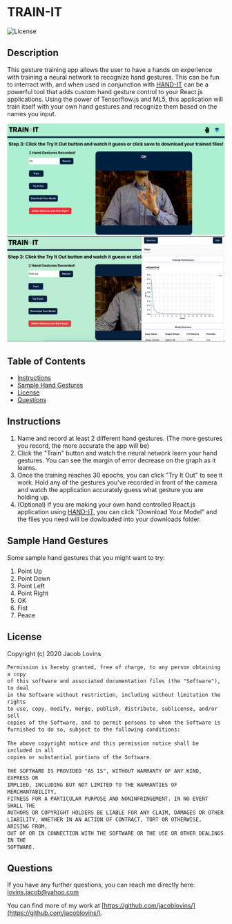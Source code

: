 # TRAIN-IT
      
    
![License](https://img.shields.io/badge/License-MIT-blue.svg)

## Description

This gesture training app allows the user to have a hands on experience with training a neural network to recognize hand gestures. This can be fun to interract with, and when used in conjunction with [HAND-IT](https://www.npmjs.com/package/hand-it) can be a powerful tool that adds custom hand gesture control to your React.js applications.  Using the power of Tensorflow.js and ML5, this application will train itself with your own hand gestures and recognize them based on the names you input.


​![HAND-IT](./images/classify.png)
​![HAND-IT](./images/training.png)



## Table of Contents

* [Instructions](#instructions)
* [Sample Hand Gestures](#sample-hand-gestures)
* [License](#license)
* [Questions](#questions)




## Instructions

1. Name and record at least 2 different hand gestures. (The more gestures you record, the more accurate the app will be)
2. Click the "Train" button and watch the neural network learn your hand gestures. You can see the margin of error decrease on the graph as it learns.
3. Once the training reaches 30 epochs, you can click "Try It Out" to see it work. Hold any of the gestures you've recorded in front of the camera and watch the application accurately guess what gesture you are holding up.
4. (Optional) If you are making your own hand controlled React.js application using [HAND-IT](https://www.npmjs.com/package/hand-it), you can click "Download Your Model" and the files you need will be dowloaded into your downloads folder.


## Sample Hand Gestures

Some sample hand gestures that you might want to try:
1. Point Up
2. Point Down
3. Point Left
4. Point Right
5. OK
6. Fist
7. Peace



## License

Copyright (c) 2020 Jacob Lovins

    Permission is hereby granted, free of charge, to any person obtaining a copy
    of this software and associated documentation files (the "Software"), to deal
    in the Software without restriction, including without limitation the rights
    to use, copy, modify, merge, publish, distribute, sublicense, and/or sell
    copies of the Software, and to permit persons to whom the Software is
    furnished to do so, subject to the following conditions:

    The above copyright notice and this permission notice shall be included in all
    copies or substantial portions of the Software.

    THE SOFTWARE IS PROVIDED "AS IS", WITHOUT WARRANTY OF ANY KIND, EXPRESS OR
    IMPLIED, INCLUDING BUT NOT LIMITED TO THE WARRANTIES OF MERCHANTABILITY,
    FITNESS FOR A PARTICULAR PURPOSE AND NONINFRINGEMENT. IN NO EVENT SHALL THE
    AUTHORS OR COPYRIGHT HOLDERS BE LIABLE FOR ANY CLAIM, DAMAGES OR OTHER
    LIABILITY, WHETHER IN AN ACTION OF CONTRACT, TORT OR OTHERWISE, ARISING FROM,
    OUT OF OR IN CONNECTION WITH THE SOFTWARE OR THE USE OR OTHER DEALINGS IN THE
    SOFTWARE.




## Questions

If you have any further questions, you can reach me directly here: lovins.jacob@yahoo.com

You can find more of my work at [https://github.com/jacoblovins/](https://github.com/jacoblovins/).
